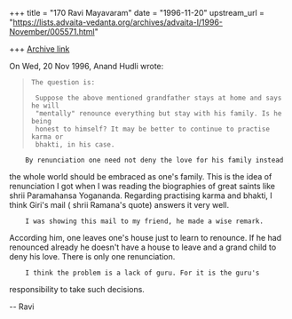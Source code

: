 +++
title = "170 Ravi Mayavaram"
date = "1996-11-20"
upstream_url = "https://lists.advaita-vedanta.org/archives/advaita-l/1996-November/005571.html"

+++
[Archive link](https://lists.advaita-vedanta.org/archives/advaita-l/1996-November/005571.html)

On Wed, 20 Nov 1996, Anand Hudli wrote:
>     The question is:
>
>      Suppose the above mentioned grandfather stays at home and says he will
>      "mentally" renounce everything but stay with his family. Is he being
>      honest to himself? It may be better to continue to practise karma or
>      bhakti, in his case.
>

        By renunciation one need not deny the love for his family instead
the whole world should be embraced as one's family. This is the idea of
renunciation I got when I was reading the biographies of great saints
like shrii Paramahansa Yogananda. Regarding practising karma and bhakti,
I think Giri's mail ( shrii Ramana's quote) answers it very well.

        I was showing this mail to my friend, he made a wise remark.
According him, one leaves one's house just to learn to renounce. If he
had renounced already he doesn't have a house to leave and a grand child
to deny his love. There is only one renunciation.


        I think the problem is a lack of guru. For it is the guru's
responsibility to take such decisions.

--
Ravi

